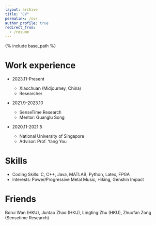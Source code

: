 ```yaml
---
layout: archive
title: "CV"
permalink: /cv/
author_profile: true
redirect_from:
  - /resume
---
```


{% include base_path %}


Work experience
======
* 2023.11-Present
  * Xiaochuan (Midjourney, China)
  * Researcher

* 2021.9-2023.10
  * SenseTime Research
  * Mentor: Guanglu Song

* 2020.11-2021.5
  * National University of Singapore
  * Advisor: Prof. Yang You

  
Skills
======
* Coding Skills:  C, C++, Java, MATLAB, Python, Latex, FPGA
* Interests: Power/Progressive Metal Music, Hiking, Genshin Impact

**Friends**
======
Borui Wan (HKU), Juntao Zhao (HKU), Lingting Zhu (HKU), Zhuofan Zong (Sensetime Research)


